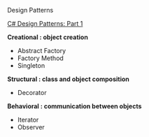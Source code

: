 Design Patterns

[C# Design Patterns: Part 1](https://www.linkedin.com/learning/c-sharp-design-patterns-part-1/code-the-factory-pattern)


**Creational : object creation**
- Abstract Factory
- Factory Method
- Singleton

**Structural : class and object composition**
- Decorator

**Behavioral : communication between objects**
- Iterator
- Observer
